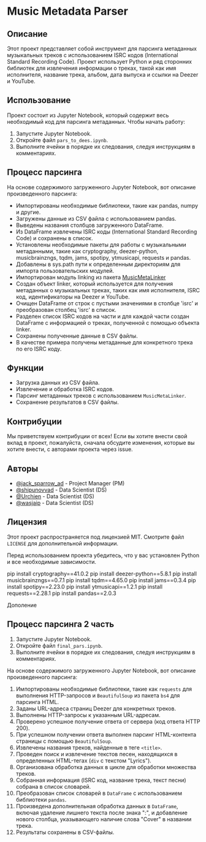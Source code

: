 # Music Metadata Parser

## Описание

Этот проект представляет собой инструмент для парсинга метаданных музыкальных треков с использованием ISRC кодов (International Standard Recording Code).
Проект использует Python и ряд сторонних библиотек для извлечения информации о треках, такой как имя исполнителя, название трека, альбом, дата выпуска и ссылки на Deezer и YouTube.


## Использование

Проект состоит из Jupyter Notebook, который содержит весь необходимый код для парсинга метаданных. Чтобы начать работу:

1. Запустите Jupyter Notebook.
2. Откройте файл `pars_to_dees.ipynb`.
3. Выполните ячейки в порядке их следования, следуя инструкциям в комментариях.

## Процесс парсинга

На основе содержимого загруженного Jupyter Notebook, вот описание произведенного парсинга:

- Импортированы необходимые библиотеки, такие как pandas, numpy и другие.
- Загружены данные из CSV файла с использованием pandas.
- Выведены названия столбцов загруженного DataFrame.
- Из DataFrame извлечены ISRC коды (International Standard Recording Code) и сохранены в список.
- Установлены необходимые пакеты для работы с музыкальными метаданными, такие как cryptography, deezer-python, musicbrainzngs, tqdm, jams, spotipy, ytmusicapi, requests и pandas.
- Добавлены в sys.path пути к определенным директориям для импорта пользовательских модулей.
- Импортирован модуль linking из пакета [MusicMetaLinker](https://github.com/andreamust/MusicMetaLinker)
- Создан объект linker, который используется для получения метаданных о музыкальных треках, таких как имя исполнителя, ISRC код, идентификаторы на Deezer и YouTube.
- Очищен DataFrame от строк с пустыми значениями в столбце 'isrc' и преобразован столбец 'isrc' в список.
- Разделен список ISRC кодов на части и для каждой части создан DataFrame с информацией о треках, полученной с помощью объекта linker.
- Сохранены полученные данные в CSV файлы.
- В качестве примера получены метаданные для конкретного трека по его ISRC коду.

## Функции

- Загрузка данных из CSV файла.
- Извлечение и обработка ISRC кодов.
- Парсинг метаданных треков с использованием `MusicMetaLinker`.
- Сохранение результатов в CSV файлы.

## Контрибуции

Мы приветствуем контрибуции от всех! Если вы хотите внести свой вклад в проект, пожалуйста, сначала обсудите изменения, которые вы хотите внести, с авторами проекта через issue.

## Авторы

- [@jack_sparrow_ad](https://github.com/jack_sparrow_ad) - Project Manager (PM)
- [@shipunovvad](https://github.com/shipunovvad) - Data Scientist (DS)
- [@Urchien](https://github.com/Urchien) - Data Scientist (DS)
- [@wasjaip](https://github.com/wasjaip) - Data Scientist (DS)


## Лицензия

Этот проект распространяется под лицензией MIT. Смотрите файл `LICENSE` для дополнительной информации.



Перед использованием проекта убедитесь, что у вас установлен Python и все необходимые зависимости. 


pip install cryptography==41.0.2
pip install deezer-python==5.8.1
pip install musicbrainzngs==0.7.1
pip install tqdm==4.65.0
pip install jams==0.3.4
pip install spotipy==2.23.0
pip install ytmusicapi==1.2.1
pip install requests==2.28.1
pip install pandas==2.0.3


Дополение
## Процесс парсинга 2 часть

1. Запустите Jupyter Notebook.
2. Откройте файл `final_pars.ipynb`.
3. Выполните ячейки в порядке их следования, следуя инструкциям в комментариях.

На основе содержимого загруженного Jupyter Notebook, вот описание произведенного парсинга:

1. Импортированы необходимые библиотеки, такие как `requests` для выполнения HTTP-запросов и `BeautifulSoup` из пакета `bs4` для парсинга HTML.
2. Заданы URL-адреса страниц Deezer для конкретных треков.
3. Выполнены HTTP-запросы к указанным URL-адресам.
4. Проверено успешное получение ответа от сервера (код ответа HTTP 200).
5. При успешном получении ответа выполнен парсинг HTML-контента страницы с помощью `BeautifulSoup`.
6. Извлечены названия треков, найденные в теге `<title>`.
7. Проведен поиск и извлечение текстов песен, находящихся в определенных HTML-тегах (`div` с текстом "Lyrics").
8. Организована обработка данных в цикле для обработки множества треков.
9. Собранная информация (ISRC код, название трека, текст песни) собрана в список словарей.
10. Преобразован список словарей в `DataFrame` с использованием библиотеки `pandas`.
11. Произведена дополнительная обработка данных в `DataFrame`, включая удаление лишнего текста после знака ":", и добавление нового столбца, указывающего наличие слова "Cover" в названии трека.
12. Результаты сохранены в CSV-файлы.



